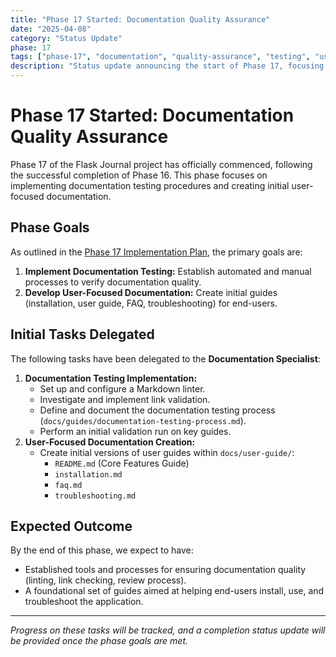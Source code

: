 ```yaml
---
title: "Phase 17 Started: Documentation Quality Assurance"
date: "2025-04-08"
category: "Status Update"
phase: 17
tags: ["phase-17", "documentation", "quality-assurance", "testing", "user-guide", "faq", "start"]
description: "Status update announcing the start of Phase 17, focusing on documentation quality assurance (testing implementation) and creating initial user-focused guides."
---
```


# Phase 17 Started: Documentation Quality Assurance

Phase 17 of the Flask Journal project has officially commenced, following the successful completion of Phase 16. This phase focuses on implementing documentation testing procedures and creating initial user-focused documentation.

## Phase Goals

As outlined in the [Phase 17 Implementation Plan](@docs/implementation/17-phase-seventeen-documentation-qa.md), the primary goals are:

1.  **Implement Documentation Testing:** Establish automated and manual processes to verify documentation quality.
2.  **Develop User-Focused Documentation:** Create initial guides (installation, user guide, FAQ, troubleshooting) for end-users.

## Initial Tasks Delegated

The following tasks have been delegated to the **Documentation Specialist**:

1.  **Documentation Testing Implementation:**
    *   Set up and configure a Markdown linter.
    *   Investigate and implement link validation.
    *   Define and document the documentation testing process (`docs/guides/documentation-testing-process.md`).
    *   Perform an initial validation run on key guides.
2.  **User-Focused Documentation Creation:**
    *   Create initial versions of user guides within `docs/user-guide/`:
        *   `README.md` (Core Features Guide)
        *   `installation.md`
        *   `faq.md`
        *   `troubleshooting.md`

## Expected Outcome

By the end of this phase, we expect to have:

*   Established tools and processes for ensuring documentation quality (linting, link checking, review process).
*   A foundational set of guides aimed at helping end-users install, use, and troubleshoot the application.

---

*Progress on these tasks will be tracked, and a completion status update will be provided once the phase goals are met.*